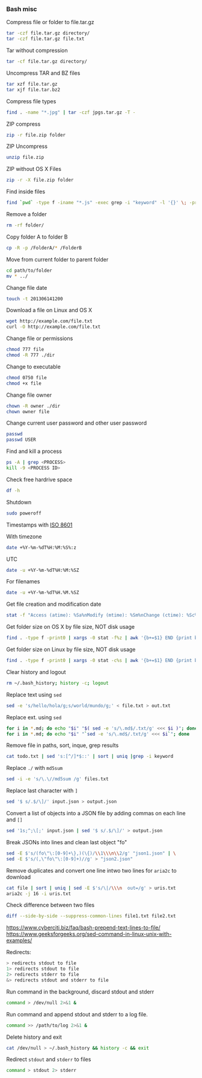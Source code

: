 ### Bash misc

Compress file or folder to file.tar.gz
```bash
tar -czf file.tar.gz directory/
tar -czf file.tar.gz file.txt
```

Tar without compression
```bash
tar -cf file.tar.gz directory/
```

Uncompress TAR and BZ files
```bash
tar xzf file.tar.gz
tar xjf file.tar.bz2
```

Compress file types
```bash
find . -name "*.jpg" | tar -czf jpgs.tar.gz -T -
```

ZIP compress
```bash
zip -r file.zip folder
```

ZIP Uncompress
```bash
unzip file.zip
```

ZIP without OS X Files
```bash
zip -r -X file.zip folder
```

Find inside files
```bash
find `pwd` -type f -iname "*.js" -exec grep -i "keyword" -l '{}' \; -print
```


Remove a folder
```bash
rm -rf folder/
```

Copy folder A to folder B
```bash
cp -R -p /FolderA/* /FolderB
```

Move from current folder to parent folder
```bash
cd path/to/folder
mv * ../
```

Change file date
```bash
touch -t 201306141200 
```

Download a file on Linux and OS X
```bash
wget http://example.com/file.txt
curl -O http://example.com/file.txt
```

Change file or permissions
```bash
chmod 777 file
chmod -R 777 ./dir
```

Change to executable
```bash
chmod 0750 file
chmod +x file
```

Change file owner
```bash
chown -R owner ./dir
chown owner file
```

Change current user password and other user password
```bash
passwd
passwd USER
```

Find and kill a process
```bash
ps -A | grep <PROCESS>
kill -9 <PROCESS ID>
```

Check free hardrive space
```bash
df -h
```

Shutdown
```bash
sudo poweroff
```

Timestamps with [ISO 8601](http://www.w3.org/TR/NOTE-datetime)

With timezone
```bash
date +%Y-%m-%dT%H:%M:%S%:z
```
UTC
```bash
date -u +%Y-%m-%dT%H:%M:%SZ
```

For filenames
```bash
date -u +%Y-%m-%dT%H.%M.%SZ
```

Get file creation and modification date
```bash
stat -f "Access (atime): %Sa%nModify (mtime): %Sm%nChange (ctime): %Sc%nBirth  (Btime): %SB"
```

Get folder size on OS X by file size, NOT disk usage
```bash
find . -type f -print0 | xargs -0 stat -f%z | awk '{b+=$1} END {print b}'
```

Get folder size on Linux by file size, NOT disk usage
```bash
find . -type f -print0 | xargs -0 stat -c%s | awk '{b+=$1} END {print b}'
```

Clear history and logout
```bash
rm ~/.bash_history; history -c; logout
```

Replace text using `sed`
```bash
sed -e 's/hello/hola/g;s/world/mundo/g;' < file.txt > out.txt
```

Replace ext. using `sed`
```bash
for i in *.md; do echo "$i" "$( sed -e 's/\.md$/.txt/g' <<< $i )"; done
for i in *.md; do echo "$i" "`sed -e 's/\.md$/.txt/g' <<< $i`"; done
```

Remove file in paths, sort, inque, grep results
```bash
cat todo.txt | sed 's:[^/]*$::' | sort | uniq |grep -i keyword
```

Replace `./` with `md5sum`
```bash
sed -i -e 's/\.\//md5sum /g' files.txt
```

Replace last character with `]`
```bash
sed '$ s/.$/\]/' input.json > output.json
```

Convert a list of objects into a JSON file by adding commas on each line and `[]`
```bash
sed '1s;^;\[;' input.json | sed '$ s/.$/\]/' > output.json
```

Break JSONs into lines and clean last object "fo"
```bash
sed -E $'s/(fo\"\:[0-9]+\},)(\{)/\\1\\\n\\2/g' "json1.json" | \
sed -E $'s/(,\"fo\"\:[0-9]+)//g' > "json2.json"
```

Remove duplicates and convert one line intwo two lines for `aria2c` to download
```bash
cat file | sort | uniq | sed -E $'s/\|/\\\n  out=/g' > uris.txt
aria2c -j 16 -i uris.txt
```

Check difference between two files
```bash
diff --side-by-side --suppress-common-lines file1.txt file2.txt
```

https://www.cyberciti.biz/faq/bash-prepend-text-lines-to-file/
https://www.geeksforgeeks.org/sed-command-in-linux-unix-with-examples/

Redirects:
```bash
> redirects stdout to file
1> redirects stdout to file
2> redirects stderr to file
&> redirects stdout and stderr to file
```

Run command in the background, discard stdout and stderr
```bash
command > /dev/null 2>&1 &
```

Run command and append stdout and stderr to a log file.
```bash
command >> /path/to/log 2>&1 &
```

Delete history and exit
```bash
cat /dev/null > ~/.bash_history && history -c && exit
```

Redirect `stdout` and `stderr` to files
```sh
command > stdout 2> stderr
```